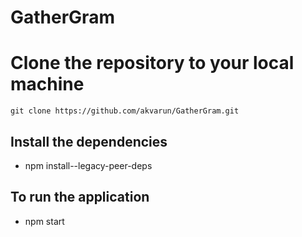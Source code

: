 # GatherGram

# Clone the repository to your local machine 
```git clone https://github.com/akvarun/GatherGram.git```
  
## Install the dependencies 
- npm install--legacy-peer-deps

## To run the application 
- npm start
